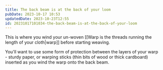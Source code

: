 ```yaml
---
title: The back beam is at the back of your loom
pubDate: 2023-10-17 10:53
updatedDate: 2023-10-23T12:55
id: 20231017101034-the-back-beam-is-at-the-back-of-your-loom
---
```

This is where you wind your un-woven [[Warp is the threads running the length of your cloth|warp]] before starting weaving.

You'll want to use some form of protection between the layers of your warp - sturdy paper, or warping sticks (thin bits of wood or thick cardboard) inserted as you wind the warp onto the back beam.